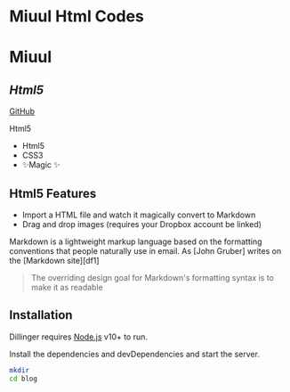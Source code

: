 # Miuul Html Codes

# Miuul
## _Html5_



[GitHub](https://github.com/salihrizakartal/2_Miuul_Html)

Html5

- Html5
- CSS3
- ✨Magic ✨

## Html5 Features

- Import a HTML file and watch it magically convert to Markdown
- Drag and drop images (requires your Dropbox account be linked)

Markdown is a lightweight markup language based on the formatting conventions
that people naturally use in email.
As [John Gruber] writes on the [Markdown site][df1]

> The overriding design goal for Markdown's
> formatting syntax is to make it as readable




## Installation

Dillinger requires [Node.js](https://nodejs.org/) v10+ to run.

Install the dependencies and devDependencies and start the server.

```sh
mkdir
cd blog

```